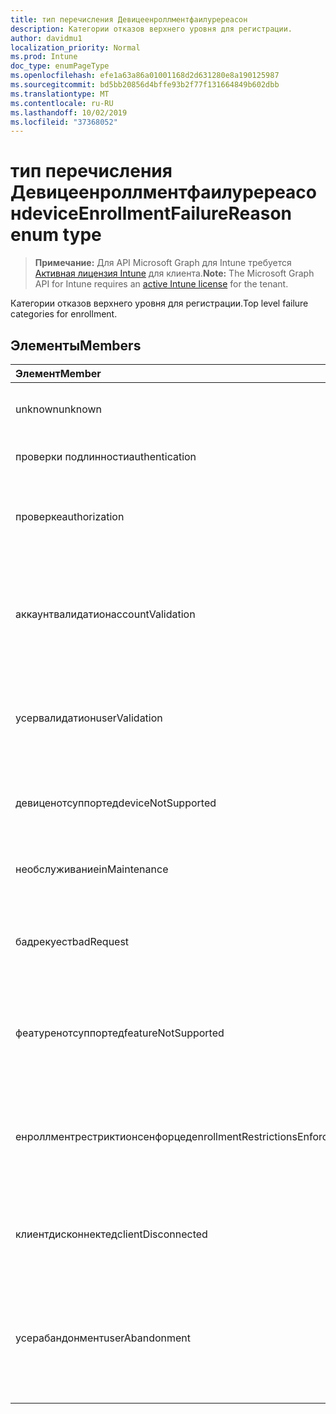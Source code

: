 ```yaml
---
title: тип перечисления Девицеенроллментфаилуререасон
description: Категории отказов верхнего уровня для регистрации.
author: davidmu1
localization_priority: Normal
ms.prod: Intune
doc_type: enumPageType
ms.openlocfilehash: efe1a63a86a01001168d2d631280e8a190125987
ms.sourcegitcommit: bd5bb20856d4bffe93b2f77f131664849b602dbb
ms.translationtype: MT
ms.contentlocale: ru-RU
ms.lasthandoff: 10/02/2019
ms.locfileid: "37368052"
---
```

# <a name="deviceenrollmentfailurereason-enum-type"></a><span data-ttu-id="93aad-103">тип перечисления Девицеенроллментфаилуререасон</span><span class="sxs-lookup"><span data-stu-id="93aad-103">deviceEnrollmentFailureReason enum type</span></span>

> <span data-ttu-id="93aad-104">**Примечание:** Для API Microsoft Graph для Intune требуется [Активная лицензия Intune](https://go.microsoft.com/fwlink/?linkid=839381) для клиента.</span><span class="sxs-lookup"><span data-stu-id="93aad-104">**Note:** The Microsoft Graph API for Intune requires an [active Intune license](https://go.microsoft.com/fwlink/?linkid=839381) for the tenant.</span></span>

<span data-ttu-id="93aad-105">Категории отказов верхнего уровня для регистрации.</span><span class="sxs-lookup"><span data-stu-id="93aad-105">Top level failure categories for enrollment.</span></span>

## <a name="members"></a><span data-ttu-id="93aad-106">Элементы</span><span class="sxs-lookup"><span data-stu-id="93aad-106">Members</span></span>
|<span data-ttu-id="93aad-107">Элемент</span><span class="sxs-lookup"><span data-stu-id="93aad-107">Member</span></span>|<span data-ttu-id="93aad-108">Значение</span><span class="sxs-lookup"><span data-stu-id="93aad-108">Value</span></span>|<span data-ttu-id="93aad-109">Описание</span><span class="sxs-lookup"><span data-stu-id="93aad-109">Description</span></span>|
|:---|:---|:---|
|<span data-ttu-id="93aad-110">unknown</span><span class="sxs-lookup"><span data-stu-id="93aad-110">unknown</span></span>|<span data-ttu-id="93aad-111">нуль</span><span class="sxs-lookup"><span data-stu-id="93aad-111">0</span></span>|<span data-ttu-id="93aad-112">Значение по умолчанию, причина сбоя неизвестна.</span><span class="sxs-lookup"><span data-stu-id="93aad-112">Default value, failure reason is unknown.</span></span>|
|<span data-ttu-id="93aad-113">проверки подлинности</span><span class="sxs-lookup"><span data-stu-id="93aad-113">authentication</span></span>|<span data-ttu-id="93aad-114">1,1</span><span class="sxs-lookup"><span data-stu-id="93aad-114">1</span></span>|<span data-ttu-id="93aad-115">Ошибка проверки подлинности</span><span class="sxs-lookup"><span data-stu-id="93aad-115">Authentication failed</span></span>|
|<span data-ttu-id="93aad-116">проверке</span><span class="sxs-lookup"><span data-stu-id="93aad-116">authorization</span></span>|<span data-ttu-id="93aad-117">2</span><span class="sxs-lookup"><span data-stu-id="93aad-117">2</span></span>|<span data-ttu-id="93aad-118">Вызов прошел проверку подлинности, но не авторизован для регистрации.</span><span class="sxs-lookup"><span data-stu-id="93aad-118">Call was authenticated, but not authorized to enroll.</span></span>|
|<span data-ttu-id="93aad-119">аккаунтвалидатион</span><span class="sxs-lookup"><span data-stu-id="93aad-119">accountValidation</span></span>|<span data-ttu-id="93aad-120">4</span><span class="sxs-lookup"><span data-stu-id="93aad-120">3</span></span>|<span data-ttu-id="93aad-121">Не удалось проверить учетную запись для регистрации.</span><span class="sxs-lookup"><span data-stu-id="93aad-121">Failed to validate the account for enrollment.</span></span> <span data-ttu-id="93aad-122">(Учетная запись заблокирована, регистрация не включена)</span><span class="sxs-lookup"><span data-stu-id="93aad-122">(Account blocked, enrollment not enabled)</span></span>|
|<span data-ttu-id="93aad-123">усервалидатион</span><span class="sxs-lookup"><span data-stu-id="93aad-123">userValidation</span></span>|<span data-ttu-id="93aad-124">SP4</span><span class="sxs-lookup"><span data-stu-id="93aad-124">4</span></span>|<span data-ttu-id="93aad-125">Не удалось проверить пользователя.</span><span class="sxs-lookup"><span data-stu-id="93aad-125">User could not be validated.</span></span> <span data-ttu-id="93aad-126">(Пользователь не существует, отсутствует лицензия)</span><span class="sxs-lookup"><span data-stu-id="93aad-126">(User does not exist, missing license)</span></span>|
|<span data-ttu-id="93aad-127">девиценотсуппортед</span><span class="sxs-lookup"><span data-stu-id="93aad-127">deviceNotSupported</span></span>|<span data-ttu-id="93aad-128">17:00</span><span class="sxs-lookup"><span data-stu-id="93aad-128">5</span></span>|<span data-ttu-id="93aad-129">Устройство не поддерживается для управления мобильными устройствами.</span><span class="sxs-lookup"><span data-stu-id="93aad-129">Device is not supported for mobile device management.</span></span>|
|<span data-ttu-id="93aad-130">необслуживание</span><span class="sxs-lookup"><span data-stu-id="93aad-130">inMaintenance</span></span>|<span data-ttu-id="93aad-131">6 </span><span class="sxs-lookup"><span data-stu-id="93aad-131">6</span></span>|<span data-ttu-id="93aad-132">Учетная запись находится в состоянии обслуживания.</span><span class="sxs-lookup"><span data-stu-id="93aad-132">Account is in maintenance.</span></span>|
|<span data-ttu-id="93aad-133">бадрекуест</span><span class="sxs-lookup"><span data-stu-id="93aad-133">badRequest</span></span>|<span data-ttu-id="93aad-134">7 </span><span class="sxs-lookup"><span data-stu-id="93aad-134">7</span></span>|<span data-ttu-id="93aad-135">Клиент отправил запрос, который не распознаются или не поддерживается службой.</span><span class="sxs-lookup"><span data-stu-id="93aad-135">Client sent a request that is not understood/supported by the service.</span></span>|
|<span data-ttu-id="93aad-136">феатуренотсуппортед</span><span class="sxs-lookup"><span data-stu-id="93aad-136">featureNotSupported</span></span>|<span data-ttu-id="93aad-137">8 </span><span class="sxs-lookup"><span data-stu-id="93aad-137">8</span></span>|<span data-ttu-id="93aad-138">Функции, используемые этой регистрацией, не поддерживаются для этой учетной записи.</span><span class="sxs-lookup"><span data-stu-id="93aad-138">Feature(s) used by this enrollment are not supported for this account.</span></span>|
|<span data-ttu-id="93aad-139">енроллментрестриктионсенфорцед</span><span class="sxs-lookup"><span data-stu-id="93aad-139">enrollmentRestrictionsEnforced</span></span>|<span data-ttu-id="93aad-140">9 </span><span class="sxs-lookup"><span data-stu-id="93aad-140">9</span></span>|<span data-ttu-id="93aad-141">Ограничения на регистрацию, настроенные администратором, заблокировали эту регистрацию.</span><span class="sxs-lookup"><span data-stu-id="93aad-141">Enrollment restrictions configured by admin blocked this enrollment.</span></span>|
|<span data-ttu-id="93aad-142">клиентдисконнектед</span><span class="sxs-lookup"><span data-stu-id="93aad-142">clientDisconnected</span></span>|<span data-ttu-id="93aad-143">10 </span><span class="sxs-lookup"><span data-stu-id="93aad-143">10</span></span>|<span data-ttu-id="93aad-144">Превышено время ожидания клиента, или Регистрация прервана ендусер.</span><span class="sxs-lookup"><span data-stu-id="93aad-144">Client timed out or enrollment was aborted by enduser.</span></span>|
|<span data-ttu-id="93aad-145">усерабандонмент</span><span class="sxs-lookup"><span data-stu-id="93aad-145">userAbandonment</span></span>|<span data-ttu-id="93aad-146">-11:00</span><span class="sxs-lookup"><span data-stu-id="93aad-146">11</span></span>|<span data-ttu-id="93aad-147">Регистрация отменена ендусер.</span><span class="sxs-lookup"><span data-stu-id="93aad-147">Enrollment was abandoned by enduser.</span></span> <span data-ttu-id="93aad-148">(Ендусер запустил входящую миграцию, но не смог выполнить ее своевременно)</span><span class="sxs-lookup"><span data-stu-id="93aad-148">(Enduser started onboarding but failed to complete it in timely manner)</span></span>|


<!-- {
  "type": "#page.annotation",
  "suppressions": [
     "Warning: Enum deviceEnrollmentFailureReason has some values specified and others unspecified."
  ],
}
-->


